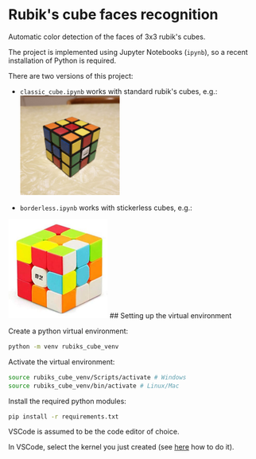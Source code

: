 # Rubik's cube faces recognition
Automatic color detection of the faces of 3x3 rubik's cubes.

The project is implemented using Jupyter Notebooks (`ipynb`), so a recent installation of Python is required.

There are two versions of this project:
- `classic_cube.ipynb` works with standard rubik's cubes, e.g.: <img src="images/real_cube1.jpg" width="200"/>

- `borderless.ipynb` works with stickerless cubes, e.g.:
<img src="Classification2/border1.jpeg" width="200"/>
## Setting up the virtual environment

Create a python virtual environment:
```bash
python -m venv rubiks_cube_venv
```

Activate the virtual environment:
```bash
source rubiks_cube_venv/Scripts/activate # Windows
source rubiks_cube_venv/bin/activate # Linux/Mac
```

Install the required python modules:
```bash
pip install -r requirements.txt
```
VSCode is assumed to be the code editor of choice.

In VSCode, select the kernel you just created (see [here](https://code.visualstudio.com/docs/datascience/jupyter-notebooks#_create-or-open-a-jupyter-notebook) how to do it).
